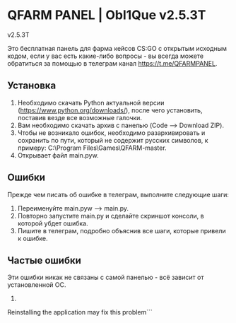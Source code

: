 # QFARM PANEL | Obl1Que v2.5.3T
v2.5.3T

  Это бесплатная панель для фарма кейсов CS:GO с открытым исходным кодом, если у вас есть какие-либо вопросы - вы всегда можете обратиться за помощью в телеграм канал https://t.me/QFARMPANEL.

## Установка
  1. Необходимо скачать Python актуальной версии (https://www.python.org/downloads/), после чего установить, поставив везде все возможные галочки. 
  2. Вам необходимо скачать архив с панелью (Code --> Download ZIP).
  3. Чтобы не возникало ошибок, необходимо разархивировать и сохранить по пути, который не содержит русских символов, к примеру: C:\Program Files\Games\QFARM-master.
  4. Открывает файл main.pyw.

## Ошибки
  Прежде чем писать об ошибке в телеграм, выполните следующие шаги:
  1. Переименуйте main.pyw --> main.py.
  2. Повторно запустите main.py и сделайте скриншот консоли, в которой убдет ошибка.
  3. Пишите в телеграм, подробно объяснив все шаги, которые привели к ошибке.

## Частые ошибки
  Эти ошибки никак не связаны с самой панелью - всё зависит от установленной ОС.
  
  1. ```This application failed to start because no Qt platform plugin could be initialized.
  Reinstalling the application may fix this problem```
